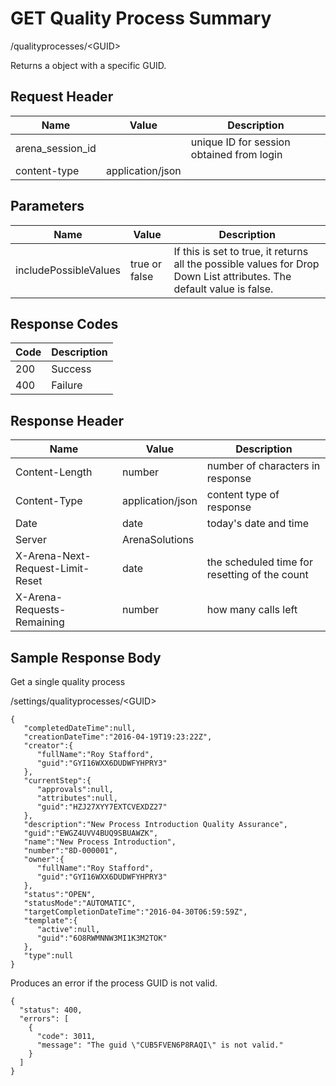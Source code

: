 # GET Quality Process Summary


/qualityprocesses/&lt;GUID&gt;

Returns a  object with a specific GUID.

## Request Header

| Name<br> | Value<br> | Description<br> |
|  --- |  --- |  --- | 
| arena_session_id<br> |   | unique ID for session obtained from login<br> |
| content\-type<br> | application/json<br> |   |

## Parameters

| Name<br> | Value<br> | Description<br> |
|  --- |  --- |  --- | 
| includePossibleValues<br> | true or false<br> | If this is set to true, it returns all the possible values for Drop Down List attributes. The default value is false.<br> |

## Response Codes

| Code<br> | Description<br> |
|  --- |  --- | 
| 200<br> | Success<br> |
| 400<br> | Failure<br> |

## Response Header

| Name<br> | Value<br> | Description<br> |
|  --- |  --- |  --- | 
| Content\-Length<br> | number<br> | number of characters in response<br> |
| Content\-Type<br> | application/json<br> | content type of response<br> |
| Date<br> | date<br> | today's date and time<br> |
| Server<br> | ArenaSolutions<br> |   |
| X\-Arena\-Next\-Request\-Limit\-Reset<br> | date<br> | the scheduled time for resetting of the count<br> |
| X\-Arena\-Requests\-Remaining<br> | number<br> | how many calls left<br> |

## Sample Response Body
Get a single quality process



/settings/qualityprocesses/&lt;GUID&gt;

```
{  
   "completedDateTime":null,
   "creationDateTime":"2016-04-19T19:23:22Z",
   "creator":{  
      "fullName":"Roy Stafford",
      "guid":"GYI16WXX6DUDWFYHPRY3"
   },
   "currentStep":{  
      "approvals":null,
      "attributes":null,
      "guid":"HZJ27XYY7EXTCVEXDZ27"
   },
   "description":"New Process Introduction Quality Assurance",
   "guid":"EWGZ4UVV4BUQ9SBUAWZK",
   "name":"New Process Introduction",
   "number":"8D-000001",
   "owner":{  
      "fullName":"Roy Stafford",
      "guid":"GYI16WXX6DUDWFYHPRY3"
   },
   "status":"OPEN",
   "statusMode":"AUTOMATIC",
   "targetCompletionDateTime":"2016-04-30T06:59:59Z",
   "template":{  
      "active":null,
      "guid":"6O8RWMNNW3MI1K3M2TOK"
   },
   "type":null
}
```
Produces an error if the process GUID is not valid.

```
{
  "status": 400,
  "errors": [
    {
      "code": 3011,
      "message": "The guid \"CUB5FVEN6P8RAQI\" is not valid."
    }
  ]
}
```
